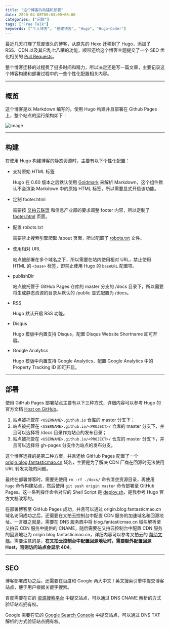 ```yaml
---
title: "这个博客的构建和部署"
date: 2020-04-08T00:03:00+08:00
categories: ["闲聊"]
tags: ["Free Talk"]
keywords: ["个人博客", "搭建博客", "Hugo", "Hugo-Coder"]
---
```


最近几天打理了荒废很久的博客，从原先的 Hexo 迁移到了 Hugo，添加了 RSS、CDN 以及其它乱七八糟的功能，顺带还给这个博客主题提交了一个 SEO 优化相关的 [Pull Requests](https://github.com/luizdepra/hugo-coder/pull/300)。<!--more-->

整个博客迁移的过程费了挺多时间和精力，所以决定还是写一篇文章，主要记录这个博客构建和部署过程中的一些个性化配置相关内容。

---

## 概览

这个博客是以 Markdown 编写的，使用 Hugo 构建并且部署在 Github Pages 上，整个站点的运行架构如下：

![image](/images/这个博客的构建和部署/1.png)

---

## 构建

在使用 Hugo 构建博客的静态资源时，主要有以下个性化配置：

- 支持原始 HTML 标签

  Hugo 在 0.60 版本之后默认使用 [Goldmark](https://github.com/yuin/goldmark/) 来解析 Markdown，这个组件默认不会渲染 Markdown 中的原始 HTML 标签，所以需要显式开启该功能。

- 定制 footer.html

  需要按 [又拍云联盟](https://www.upyun.com/league) 和信息产业部的要求调整 footer 内容，所以定制了 [footer.html](https://github.com/FantasticMao/blog/blob/master/layouts/partials/footer.html) 页面。

- 配置 robots.txt

  需要禁止搜索引擎爬取 /about 页面，所以配置了 [robots.txt](/robots.txt) 文件。

- 使用相对 URL

  站点被部署在多个域名之下，所以需要在站内使用相对 URL，禁止使用 HTML 的 `<base>` 标签，即禁止使用 Hugo 的 `baseURL` 配置项。

- publishDir

  站点被托管于 GitHub Pages 仓库的 master 分支的 /docs 目录下，所以需要将生成静态资源的目录从默认的 /public 显式配置为 /docs。

- RSS

  Hugo 默认开启 RSS 功能。

- Disqus

  Hugo 模版中内置支持 Disqus，配置 Disqus Website Shortname 即可开启。

- Google Analytics

  Hugo 模版中内置支持 Google Analytics，配置 Google Analytics 中的 Property Tracking ID 即可开启。

---

## 部署

使用 GitHub Pages 部署站点主要有以下三种方式，详细内容可以参考 Hugo 的官方文档 [Host on GitHub](https://gohugo.io/hosting-and-deployment/hosting-on-github/)。

1. 站点被托管在 `<USERNAME>.github.io` 仓库的 master 分支下；
2. 站点被托管在 `<USERNAME>.github.io/<PROJECT>/` 仓库的 master 分支下，并且可以选择将 /docs 目录作为站点的发布目录；
3. 站点被托管在 `<USERNAME>.github.io/<PROJECT>/` 仓库的 master 分支下，并且可以选择将 gh-pages 分支作为站点的发布分支。

这个博客选择的是第二种方案，并且还给 GitHub Pages 配置了一个 [origin.blog.fantasticmao.cn](https://origin.blog.fantasticmao.cn) 域名，主要是为了解决 CDN 厂商在回源时无法使用 URL 转发功能的问题。

最终在部署博客时，需要先使用 `rm -rf ./docs/` 命令清空资源目录，再使用 `hugo` 命令构建站点，然后使用 `git push origin master` 命令部署至 GitHub Pages。这一系列操作命令对应的 Shell Script 是 [deploy.sh](https://github.com/FantasticMao/blog/blob/master/deploy.sh)，是我参考 Hugo 官方文档改写的。

在部署博客至 GitHub Pages 成功，并且可以通过 origin.blog.fantasticmao.cn 域名访问成功之后，还需要在又拍云控制台中配置 CDN 服务的加速域名和回源地址。一言概之就是，需要在 DNS 服务商中将 blog.fantasticmao.cn 域名解析至又拍云 CDN 服务中提供的 CNAME，随后需要在又拍云控制台中配置 CDN 服务的回源地址为 origin.blog.fantasticmao.cn，详细内容可以参考又拍云的 [帮助文档](https://help.upyun.com/knowledge-base/cdn-create-service/)。需要注意的是，**在又拍云控制台中配置回源地址时，需要额外配置回源 Host，否则访问站点会显示 404**。

---

## SEO

博客部署成功之后，还需要在百度和 Google 两大中文 / 英文搜索引擎中提交博客站点，便于用户根据关键字搜索。

百度需要在它的 [资源搜索平台](https://ziyuan.baidu.com/) 中提交站点，可以通过 DNS CNAME 解析的方式验证站点拥有权。

Google 需要在它的 [Google Search Console](https://search.google.com/search-console) 中提交站点，可以通过 DNS TXT 解析的方式验证站点拥有权。

